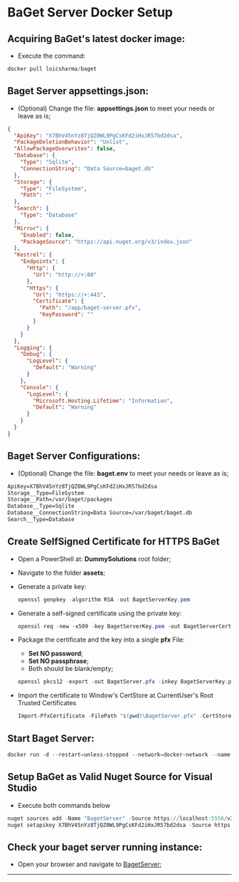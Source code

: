 # BaGet Server Docker Setup

## Acquiring BaGet's latest docker image:

* Execute the command:
```powershell
docker pull loicsharma/baget
```

## Baget Server appsettings.json:

* (Optional) Change the file: **appsettings.json** to meet your needs or leave as is;

```json
{
  "ApiKey": "X7BhV45nYz8TjQZ0WL9PgCsKFd2iHxJR57bd2dsa",
  "PackageDeletionBehavior": "Unlist",
  "AllowPackageOverwrites": false,
  "Database": {
    "Type": "Sqlite",
    "ConnectionString": "Data Source=baget.db"
  },
  "Storage": {
    "Type": "FileSystem",
    "Path": ""
  },
  "Search": {
    "Type": "Database"
  },
  "Mirror": {
    "Enabled": false,
    "PackageSource": "https://api.nuget.org/v3/index.json"
  },
  "Kestrel": {
    "Endpoints": {
      "Http": {
        "Url": "http://+:80"
      },
      "Https": {
        "Url": "https://+:443",
        "Certificate": {
          "Path": "/app/baget-server.pfx",
          "KeyPassword": ""
        }
      }
    }
  },
  "Logging": {
    "Debug": {
      "LogLevel": {
        "Default": "Warning"
      }
    },
    "Console": {
      "LogLevel": {
        "Microsoft.Hosting.Lifetime": "Information",
        "Default": "Warning"
      }
    }
  }
}
```

## Baget Server Configurations:

* (Optional) Change the file: **baget.env** to meet your needs or leave as is;

```txt
ApiKey=X7BhV45nYz8TjQZ0WL9PgCsKFd2iHxJR57bd2dsa
Storage__Type=FileSystem
Storage__Path=/var/baget/packages
Database__Type=Sqlite
Database__ConnectionString=Data Source=/var/baget/baget.db
Search__Type=Database
```

## Create SelfSigned Certificate for HTTPS BaGet

* Open a PowerShell at: **DummySolutions** root folder;
* Navigate to the folder **assets**;
* Generate a private key:
    ```powershell
    openssl genpkey -algorithm RSA -out BagetServerKey.pem
    ```
* Generate a self-signed certificate using the private key:
    ```powershell
    openssl req -new -x509 -key BagetServerKey.pem -out BagetServerCert.pem -days 999 -subj "/CN=localhost"
    ```
* Package the certificate and the key into a single **pfx** File:
    * **Set NO password**;
    * **Set NO passphrase**;
    * Both should be blank/empty;
    ```powershell
    openssl pkcs12 -export -out BagetServer.pfx -inkey BagetServerKey.pem -in BagetServerCert.pem -passout pass:
    ```

* Import the certificate to Window's CertStore at CurrentUser's Root Trusted Certificates
    ```powershell
    Import-PfxCertificate -FilePath "$(pwd)\BagetServer.pfx" -CertStoreLocation "Cert:\CurrentUser\Root"
    ```

## Start Baget Server:
```powershell
docker run -d --restart=unless-stopped --network=docker-network --name baget-server -p 5555:80 -p 5556:443 -e ASPNETCORE_URLS="https://+;http://+" -e ASPNETCORE_HTTPS_PORTS=5556 -e ASPNETCORE_Kestrel__Certificates__Default__KeyStorageFlags=EphemeralKeySet -e ASPNETCORE_Kestrel__Certificates__Default__Password="" -e ASPNETCORE_Kestrel__Certificates__Default__Path=/app/BagetServer.pfx -v app:/https/ --env-file "$(pwd)/baget/baget.env" -v "$(pwd)/baget/baget-data:/var/baget" -v "$(pwd)/baget/appsettings.json:/app/appsettings.json" -v "$(pwd)/BagetServer.pfx:/app/BagetServer.pfx" loicsharma/baget:latest
```

## Setup BaGet as Valid Nuget Source for Visual Studio
* Execute both commands below
```powershell
nuget sources add -Name "BagetServer" -Source https://localhost:5556/v3/index.json -ConfigFile $env:userprofile\AppData\Roaming\NuGet\NuGet.Config
nuget setapikey X7BhV45nYz8TjQZ0WL9PgCsKFd2iHxJR57bd2dsa -Source https://localhost:5556/v3/index.json -ConfigFile $env:userprofile\AppData\Roaming\NuGet\NuGet.Config
```

## Check your baget server running instance:
* Open your browser and navigate to [BagetServer](https://localhost:5556/);
---